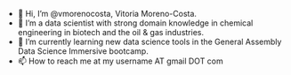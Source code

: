 - 👋 Hi, I’m @vmorenocosta, Vitoria Moreno-Costa.
- 👀 I’m a data scientist with strong domain knowledge in chemical engineering in biotech and the oil & gas industries.
- 🌱 I’m currently learning new data science tools in the General Assembly Data Science Immersive bootcamp.
- 📫 How to reach me at my username AT gmail DOT com

<!---
vmorenocosta/vmorenocosta is a ✨ special ✨ repository because its `README.md` (this file) appears on your GitHub profile.
You can click the Preview link to take a look at your changes.
--->
